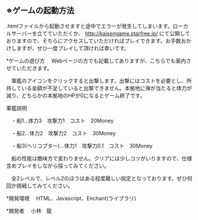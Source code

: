 ## ※ゲームの起動方法
.htmlファイルから起動させますと途中でエラーが発生してしまいます。ローカルサーバーを立てていただくか、 http://kaisengame.starfree.jp/ にて公開しておりますので、そちらにアクセスしていただければプレイできます。お手数おかけしますが、ぜひ一度プレイして頂ければ幸いです。

*ゲームの遊び方
　Webページの方でも記載してありますが、こちらでも案内させていただきます。

　軍艦のアイコンをクリックすると出撃します。出撃にはコストを必要とし、所持している金額が不足していると出撃できません。本拠地に弾が当たると体力が減り、どちらかの本拠地のHPが0になるとゲーム終了です。

軍艦説明

　・船1…体力3　攻撃力1　コスト　20Money

　・船2…体力2　攻撃力2　コスト　30Money

　・船3(ヘリコプター)…体力1　攻撃力0.1　コスト　30Money

　船の性能は敵味方で変わりません。クリアには少しコツがいりますので、仕様含めプレイをしながら探ってみてください。

　全2レベルで、レベル2のほうはある程度難しい設定となっております。ぜひ何回か挑戦してみてください。


*開発環境
　HTML、Javascript、Enchant(ライブラリ)

*開発者
　小林　龍
